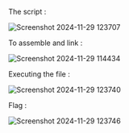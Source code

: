 The script :

![Screenshot 2024-11-29 123707](https://github.com/user-attachments/assets/9b0766b1-4a16-42b6-9bf6-048b35bed23a) 

To assemble and link :

![Screenshot 2024-11-29 114434](https://github.com/user-attachments/assets/b59366de-e131-4877-bc57-4d4c3aad2a63)

Executing the file :

![Screenshot 2024-11-29 123740](https://github.com/user-attachments/assets/28030382-0d0a-4271-aabc-667afbcf6193)

Flag :

![Screenshot 2024-11-29 123746](https://github.com/user-attachments/assets/04b6b0c4-9a4c-49e5-b38f-adc86c529ad3)
